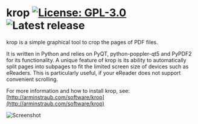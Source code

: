 # krop [![License: GPL-3.0](https://img.shields.io/github/license/arminstraub/krop.svg)](https://www.gnu.org/licenses/gpl-3.0) ![Latest release](https://img.shields.io/github/v/tag/arminstraub/krop.svg)

krop is a simple graphical tool to crop the pages of PDF files.

It is written in Python and relies on PyQT, python-poppler-qt5 and PyPDF2 for its functionality.  A unique feature of krop is its ability to automatically split pages into subpages to fit the limited screen size of devices such as eReaders. This is particularly useful, if your eReader does not support convenient scrolling.

For more information and how to install krop, see:
[http://arminstraub.com/software/krop](http://arminstraub.com/software/krop)

![Screenshot](http://arminstraub.com/images/krop/screenshot.png)
